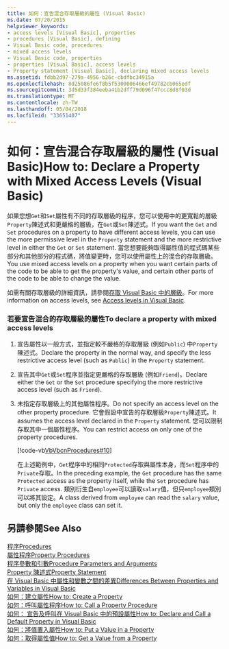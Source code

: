 ```yaml
---
title: 如何：宣告混合存取層級的屬性 (Visual Basic)
ms.date: 07/20/2015
helpviewer_keywords:
- access levels [Visual Basic], properties
- procedures [Visual Basic], defining
- Visual Basic code, procedures
- mixed access levels
- Visual Basic code, properties
- properties [Visual Basic], access levels
- Property statement [Visual Basic], declaring mixed access levels
ms.assetid: fdbb2d97-279a-4956-b26c-cbdfbc34915a
ms.openlocfilehash: 8d25086fe6f8b5f5300006466ef49782cb065edf
ms.sourcegitcommit: 3d5d33f384eeba41b2dff79d096f47ccc8d8f03d
ms.translationtype: MT
ms.contentlocale: zh-TW
ms.lasthandoff: 05/04/2018
ms.locfileid: "33651407"
---
```

# <a name="how-to-declare-a-property-with-mixed-access-levels-visual-basic"></a><span data-ttu-id="78ea2-102">如何：宣告混合存取層級的屬性 (Visual Basic)</span><span class="sxs-lookup"><span data-stu-id="78ea2-102">How to: Declare a Property with Mixed Access Levels (Visual Basic)</span></span>
<span data-ttu-id="78ea2-103">如果您想`Get`和`Set`屬性有不同的存取層級的程序，您可以使用中的更寬鬆的層級`Property`陳述式和更嚴格的層級，在`Get`或`Set`陳述式。</span><span class="sxs-lookup"><span data-stu-id="78ea2-103">If you want the `Get` and `Set` procedures on a property to have different access levels, you can use the more permissive level in the `Property` statement and the more restrictive level in either the `Get` or `Set` statement.</span></span> <span data-ttu-id="78ea2-104">當您想要能夠取得屬性值的程式碼某些部分和其他部分的程式碼，將值變更時，您可以使用屬性上的混合的存取層級。</span><span class="sxs-lookup"><span data-stu-id="78ea2-104">You use mixed access levels on a property when you want certain parts of the code to be able to get the property's value, and certain other parts of the code to be able to change the value.</span></span>  
  
 <span data-ttu-id="78ea2-105">如需有關存取層級的詳細資訊，請參閱[存取 Visual Basic 中的層級](../../../../visual-basic/programming-guide/language-features/declared-elements/access-levels.md)。</span><span class="sxs-lookup"><span data-stu-id="78ea2-105">For more information on access levels, see [Access levels in Visual Basic](../../../../visual-basic/programming-guide/language-features/declared-elements/access-levels.md).</span></span>  
  
### <a name="to-declare-a-property-with-mixed-access-levels"></a><span data-ttu-id="78ea2-106">若要宣告混合的存取層級的屬性</span><span class="sxs-lookup"><span data-stu-id="78ea2-106">To declare a property with mixed access levels</span></span>  
  
1.  <span data-ttu-id="78ea2-107">宣告屬性以一般方式，並指定較不嚴格的存取層級 (例如`Public`) 中`Property`陳述式。</span><span class="sxs-lookup"><span data-stu-id="78ea2-107">Declare the property in the normal way, and specify the less restrictive access level (such as `Public`) in the `Property` statement.</span></span>  
  
2.  <span data-ttu-id="78ea2-108">宣告其中`Get`或`Set`程序並指定更嚴格的存取層級 (例如`Friend`)。</span><span class="sxs-lookup"><span data-stu-id="78ea2-108">Declare either the `Get` or the `Set` procedure specifying the more restrictive access level (such as `Friend`).</span></span>  
  
3.  <span data-ttu-id="78ea2-109">未指定存取層級上的其他屬性程序。</span><span class="sxs-lookup"><span data-stu-id="78ea2-109">Do not specify an access level on the other property procedure.</span></span> <span data-ttu-id="78ea2-110">它會假設中宣告的存取層級`Property`陳述式。</span><span class="sxs-lookup"><span data-stu-id="78ea2-110">It assumes the access level declared in the `Property` statement.</span></span> <span data-ttu-id="78ea2-111">您可以限制存取其中一個屬性程序。</span><span class="sxs-lookup"><span data-stu-id="78ea2-111">You can restrict access on only one of the property procedures.</span></span>  
  
     [!code-vb[VbVbcnProcedures#10](./codesnippet/VisualBasic/how-to-declare-a-property-with-mixed-access-levels_1.vb)]  
  
     <span data-ttu-id="78ea2-112">在上述範例中，`Get`程序中的相同`Protected`存取與屬性本身，而`Set`程序中的`Private`存取。</span><span class="sxs-lookup"><span data-stu-id="78ea2-112">In the preceding example, the `Get` procedure has the same `Protected` access as the property itself, while the `Set` procedure has `Private` access.</span></span> <span data-ttu-id="78ea2-113">類別衍生自`employee`可以讀取`salary`值，但只`employee`類別可以將其設定。</span><span class="sxs-lookup"><span data-stu-id="78ea2-113">A class derived from `employee` can read the `salary` value, but only the `employee` class can set it.</span></span>  
  
## <a name="see-also"></a><span data-ttu-id="78ea2-114">另請參閱</span><span class="sxs-lookup"><span data-stu-id="78ea2-114">See Also</span></span>  
 [<span data-ttu-id="78ea2-115">程序</span><span class="sxs-lookup"><span data-stu-id="78ea2-115">Procedures</span></span>](./index.md)  
 [<span data-ttu-id="78ea2-116">屬性程序</span><span class="sxs-lookup"><span data-stu-id="78ea2-116">Property Procedures</span></span>](./property-procedures.md)  
 [<span data-ttu-id="78ea2-117">程序參數和引數</span><span class="sxs-lookup"><span data-stu-id="78ea2-117">Procedure Parameters and Arguments</span></span>](./procedure-parameters-and-arguments.md)  
 [<span data-ttu-id="78ea2-118">Property 陳述式</span><span class="sxs-lookup"><span data-stu-id="78ea2-118">Property Statement</span></span>](../../../../visual-basic/language-reference/statements/property-statement.md)  
 [<span data-ttu-id="78ea2-119">在 Visual Basic 中屬性和變數之間的差異</span><span class="sxs-lookup"><span data-stu-id="78ea2-119">Differences Between Properties and Variables in Visual Basic</span></span>](./differences-between-properties-and-variables.md)  
 [<span data-ttu-id="78ea2-120">如何：建立屬性</span><span class="sxs-lookup"><span data-stu-id="78ea2-120">How to: Create a Property</span></span>](./how-to-create-a-property.md)  
 [<span data-ttu-id="78ea2-121">如何：呼叫屬性程序</span><span class="sxs-lookup"><span data-stu-id="78ea2-121">How to: Call a Property Procedure</span></span>](./how-to-call-a-property-procedure.md)  
 [<span data-ttu-id="78ea2-122">如何： 宣告及呼叫在 Visual Basic 中的預設屬性</span><span class="sxs-lookup"><span data-stu-id="78ea2-122">How to: Declare and Call a Default Property in Visual Basic</span></span>](./how-to-declare-and-call-a-default-property.md)  
 [<span data-ttu-id="78ea2-123">如何：將值置入屬性</span><span class="sxs-lookup"><span data-stu-id="78ea2-123">How to: Put a Value in a Property</span></span>](./how-to-put-a-value-in-a-property.md)  
 [<span data-ttu-id="78ea2-124">如何：取得屬性值</span><span class="sxs-lookup"><span data-stu-id="78ea2-124">How to: Get a Value from a Property</span></span>](./how-to-get-a-value-from-a-property.md)

